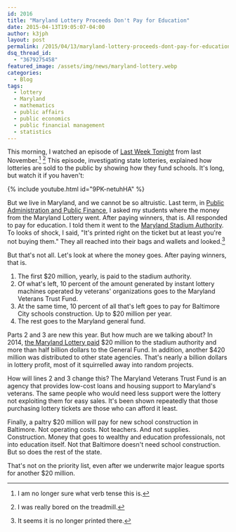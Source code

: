 ```yaml
---
id: 2016
title: "Maryland Lottery Proceeds Don't Pay for Education"
date: 2015-04-13T19:05:07-04:00
author: k3jph
layout: post
permalink: /2015/04/13/maryland-lottery-proceeds-dont-pay-for-education/
dsq_thread_id:
  - "3679275458"
featured_image: /assets/img/news/maryland-lottery.webp
categories:
  - Blog
tags:
  - lottery
  - Maryland
  - mathematics
  - public affairs
  - public economics
  - public financial management
  - statistics
---
```

This morning, I watched an episode of [Last Week Tonight](https://www.youtube.com/user/LastWeekTonight) from last November.[^tense] [^treadmill]  This episode, investigating state lotteries, explained how lotteries are sold to the public by showing how they fund schools.  It's long, but watch it if you haven't:

{% include youtube.html id="9PK-netuhHA" %}

But we live in Maryland, and we cannot be so altruistic.  Last term, in [Public Administration and Public Finance](/teaching), I asked my students where the money from the Maryland Lottery went.  After paying winners, that is.  All responded to pay for education.  I told them it went to the [Maryland Stadium Authority](http://www.mdstad.com/).  To looks of shock, I said, "It's printed right on the ticket but at least you're not buying them."  They all reached into their bags and wallets and looked.[^gone]

But that's not all.  Let's look at where the money goes.  After paying winners, that is.

1.  The first $20 million, yearly, is paid to the stadium authority.
2.  Of what's left, 10 percent of the amount generated by instant lottery machines operated by veterans' organizations goes to the Maryland Veterans Trust Fund.
3.  At the same time, 10 percent of all that's left goes to pay for Baltimore City schools construction.  Up to $20 million per year.
4.  The rest goes to the Maryland general fund.

Parts 2 and 3 are new this year.  But how much are we talking about?  In 2014, [the Maryland Lottery paid](http://cdn.mdlottery.com/CAFR/CAFR%20-%202014.pdf) $20 million to the stadium authority and more than half billion dollars to the General Fund.  In addition, another $420 million was distributed to other state agencies.  That's nearly a billion dollars in lottery profit, most of it squirrelled away into random projects.

How will lines 2 and 3 change this?  The Maryland Veterans Trust Fund is an agency that provides low-cost loans and housing support to Maryland's veterans.  The same people who would need less support were the lottery not exploiting them for easy sales.  It's been shown repeatedly that those purchasing lottery tickets are those who can afford it least.

Finally, a paltry $20 million will pay for new school construction in Baltimore.  Not operating costs.  Not teachers.  And not supplies.  Construction.  Money that goes to wealthy and education professionals, not into education itself.  Not that Baltimore doesn't need school construction.  But so does the rest of the state.

That's not on the priority list, even after we underwrite major league sports for another $20 million.

[^tense]: I am no longer sure what verb tense this is.
[^treadmill]: I was really bored on the treadmill.
[^gone]: It seems it is no longer printed there.
